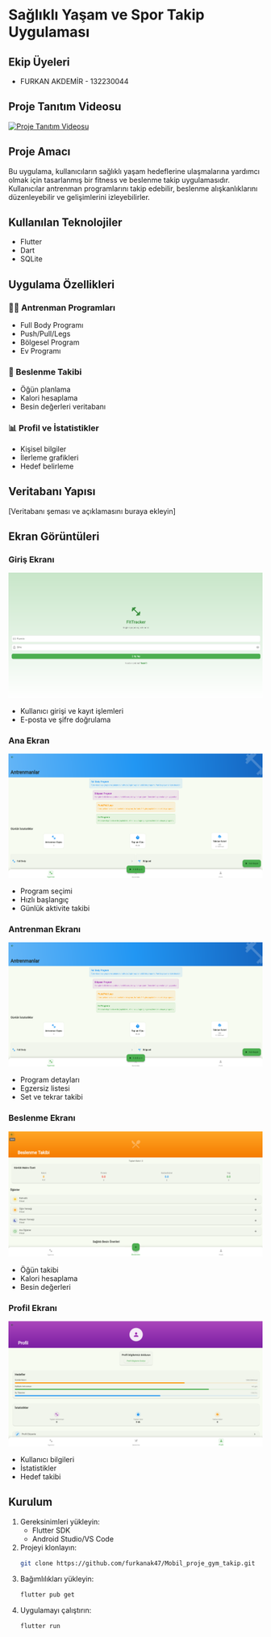 # Sağlıklı Yaşam ve Spor Takip Uygulaması

## Ekip Üyeleri
- FURKAN AKDEMİR - 132230044

## Proje Tanıtım Videosu
[![Proje Tanıtım Videosu](https://img.youtube.com/vi/VIDEO_ID/0.jpg)](https://www.youtube.com/watch?v=VIDEO_ID)

## Proje Amacı
Bu uygulama, kullanıcıların sağlıklı yaşam hedeflerine ulaşmalarına yardımcı olmak için tasarlanmış bir fitness ve beslenme takip uygulamasıdır. Kullanıcılar antrenman programlarını takip edebilir, beslenme alışkanlıklarını düzenleyebilir ve gelişimlerini izleyebilirler.

## Kullanılan Teknolojiler
- Flutter
- Dart
- SQLite

## Uygulama Özellikleri

### 🏋️‍♂️ Antrenman Programları
- Full Body Programı
- Push/Pull/Legs
- Bölgesel Program
- Ev Programı

### 🥗 Beslenme Takibi
- Öğün planlama
- Kalori hesaplama
- Besin değerleri veritabanı

### 📊 Profil ve İstatistikler
- Kişisel bilgiler
- İlerleme grafikleri
- Hedef belirleme

## Veritabanı Yapısı
[Veritabanı şeması ve açıklamasını buraya ekleyin]

## Ekran Görüntüleri

### Giriş Ekranı
![Giriş Ekranı](screenshots/giris_ekrani.png)
- Kullanıcı girişi ve kayıt işlemleri
- E-posta ve şifre doğrulama

### Ana Ekran
![Ana Ekran](screenshots/ana_ekran.png)
- Program seçimi
- Hızlı başlangıç
- Günlük aktivite takibi

### Antrenman Ekranı
![Antrenman Ekranı](screenshots/antrenman_ekrani.png)
- Program detayları
- Egzersiz listesi
- Set ve tekrar takibi

### Beslenme Ekranı
![Beslenme Ekranı](screenshots/beslenme_ekrani.png)
- Öğün takibi
- Kalori hesaplama
- Besin değerleri

### Profil Ekranı
![Profil Ekranı](screenshots/profil_ekrani.png)
- Kullanıcı bilgileri
- İstatistikler
- Hedef takibi

## Kurulum
1. Gereksinimleri yükleyin:
   - Flutter SDK
   - Android Studio/VS Code
2. Projeyi klonlayın:
   ```bash
   git clone https://github.com/furkanak47/Mobil_proje_gym_takip.git
   ```
3. Bağımlılıkları yükleyin:
   ```bash
   flutter pub get
   ```
4. Uygulamayı çalıştırın:
   ```bash
   flutter run
   ```
